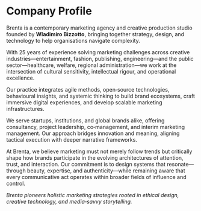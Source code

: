 # Company Profile

Brenta is a contemporary marketing agency and creative production studio founded by **Wladimiro Bizzotto**, bringing together strategy, design, and technology to help organisations navigate complexity.

With 25 years of experience solving marketing challenges across creative industries—entertainment, fashion, publishing, engineering—and the public sector—healthcare, welfare, regional administration—we work at the intersection of cultural sensitivity, intellectual rigour, and operational excellence.

Our practice integrates agile methods, open‑source technologies, behavioural insights, and systemic thinking to build brand ecosystems, craft immersive digital experiences, and develop scalable marketing infrastructures.

We serve startups, institutions, and global brands alike, offering consultancy, project leadership, co‑management, and interim marketing management. Our approach bridges innovation and meaning, aligning tactical execution with deeper narrative frameworks.

At Brenta, we believe marketing must not merely follow trends but critically shape how brands participate in the evolving architectures of attention, trust, and interaction. Our commitment is to design systems that resonate—through beauty, expertise, and authenticity—while remaining aware that every communicative act operates within broader fields of influence and control.

*Brenta pioneers holistic marketing strategies rooted in ethical design, creative technology, and media‑savvy storytelling.*
